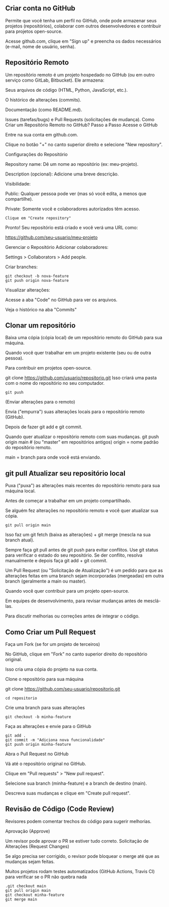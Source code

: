 ## Criar conta no GitHub
Permite que você tenha um perfil no GitHub, onde pode armazenar seus projetos (repositórios), colaborar com outros desenvolvedores e contribuir para projetos open-source.

Acesse github.com, clique em "Sign up" e preencha os dados necessários (e-mail, nome de usuário, senha).



## Repositório Remoto
Um repositório remoto é um projeto hospedado no GitHub (ou em outro serviço como GitLab, Bitbucket). Ele armazena:

Seus arquivos de código (HTML, Python, JavaScript, etc.).

O histórico de alterações (commits).

Documentação (como README.md).

Issues (tarefas/bugs) e Pull Requests (solicitações de mudança).
Como Criar um Repositório Remoto no GitHub?
Passo a Passo
Acesse o GitHub

Entre na sua conta em github.com.

Clique no botão "+" no canto superior direito e selecione "New repository".

Configurações do Repositório

Repository name: Dê um nome ao repositório (ex: meu-projeto).

Description (opcional): Adicione uma breve descrição.

Visibilidade:

Public: Qualquer pessoa pode ver (mas só você edita, a menos que compartilhe).

Private: Somente você e colaboradores autorizados têm acesso.

```
Clique em "Create repository"
```
Pronto! Seu repositório está criado e você verá uma URL como:

https://github.com/seu-usuario/meu-projeto  


Gerenciar o Repositório
Adicionar colaboradores:

Settings > Collaborators > Add people.

Criar branches:

```
git checkout -b nova-feature
git push origin nova-feature
```
Visualizar alterações:

Acesse a aba "Code" no GitHub para ver os arquivos.

Veja o histórico na aba "Commits"

## Clonar um repositório

Baixa uma cópia (cópia local) de um repositório remoto do GitHub para sua máquina.

Quando você quer trabalhar em um projeto existente (seu ou de outra pessoa).

Para contribuir em projetos open-source.

git clone https://github.com/usuario/repositorio.git
Isso criará uma pasta com o nome do repositório no seu computador.


```
git push 
```

(Enviar alterações para o remoto)

Envia ("empurra") suas alterações locais para o repositório remoto (GitHub).

Depois de fazer git add e git commit.

Quando quer atualizar o repositório remoto com suas mudanças.
git push origin main  # (ou "master" em repositórios antigos)
origin = nome padrão do repositório remoto.

main = branch para onde você está enviando.

## git pull Atualizar seu repositório local

Puxa ("puxa") as alterações mais recentes do repositório remoto para sua máquina local.

Antes de começar a trabalhar em um projeto compartilhado.

Se alguém fez alterações no repositório remoto e você quer atualizar sua cópia.

```
git pull origin main
```

Isso faz um git fetch (baixa as alterações) + git merge (mescla na sua branch atual).

Sempre faça git pull antes de git push para evitar conflitos.
Use git status para verificar o estado do seu repositório.
Se der conflito, resolva manualmente e depois faça git add + git commit.

Um Pull Request (ou "Solicitação de Atualização") é um pedido para que as alterações feitas em uma branch sejam incorporadas (mergeadas) em outra branch (geralmente a main ou master).

Quando você quer contribuir para um projeto open-source.

Em equipes de desenvolvimento, para revisar mudanças antes de mesclá-las.

Para discutir melhorias ou correções antes de integrar o código.



## Como Criar um Pull Request
Faça um Fork (se for um projeto de terceiros)

No GitHub, clique em "Fork" no canto superior direito do repositório original.

Isso cria uma cópia do projeto na sua conta.

Clone o repositório para sua máquina

git clone https://github.com/seu-usuario/repositorio.git

```
cd repositorio
```

Crie uma branch para suas alterações

```
git checkout -b minha-feature
```
Faça as alterações e envie para o GitHub

```
git add .
git commit -m "Adiciona nova funcionalidade"
git push origin minha-feature
```
Abra o Pull Request no GitHub

Vá até o repositório original no GitHub.

Clique em "Pull requests" > "New pull request".

Selecione sua branch (minha-feature) e a branch de destino (main).

Descreva suas mudanças e clique em "Create pull request".

## Revisão de Código (Code Review)

Revisores podem comentar trechos do código para sugerir melhorias.

Aprovação (Approve)

Um revisor pode aprovar o PR se estiver tudo correto.
 Solicitação de Alterações (Request Changes)

Se algo precisa ser corrigido, o revisor pode bloquear o merge até que as mudanças sejam feitas.

Muitos projetos rodam testes automatizados (GitHub Actions, Travis CI) para verificar se o PR não quebra nada

```
.git checkout main
git pull origin main
git checkout minha-feature
git merge main
```